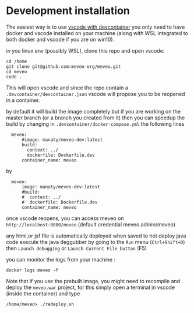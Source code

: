 # Development installation

The easiest way is to use [vscode with devcontainer](https://code.visualstudio.com/docs/remote/containers)
you only need to have docker and vscode installed on your machine (along with WSL integrated to both docker and vscode if you are on win10).

in you linux env (possibly WSL), clone this repo and open vscode:
```
cd /home
git clone git@github.com:meveo-org/meveo.git
cd meveo
code .
```

This will open vscode and since the repo contain a `.devcontainer/devcontainer.json` vscode will propose you to be reopened in a container.

by default it will build the image completely but if you are working on the master branch (or a branch you created from it) then you can speedup
the build by changing in `.devcontainer/docker-compose.yml` the following lines
```
  meveo:
      #image: manaty/meveo-dev:latest 
      build: 
        context: ../
        dockerfile: Dockerfile.dev
      container_name: meveo
```
by
```
  meveo:
      image: manaty/meveo-dev:latest 
      #build: 
      #  context: ../
      #  dockerfile: Dockerfile.dev
      container_name: meveo
```

once vscode reopens, you can access meveo on `http://localhost:8080/meveo` (default credential meveo.admin/meveo)

any html,or jsf file is automatically deployed when saved
to hot deploy java code execute the java deggubber by going to the `Run` menu (`Ctrl+Shift+D`) then `Launch debugging` or `Launch Current File button` (F5)

you can monitor the logs from your machine :
```
docker logs meveo -f
```

Note that if you use the prebuilt image, you might need to recompile and deploy the `meveo.war` project, for this simply open a terminal in vscode (inside the container) and type
```
/home/meveo> ./redeploy.sh
```
